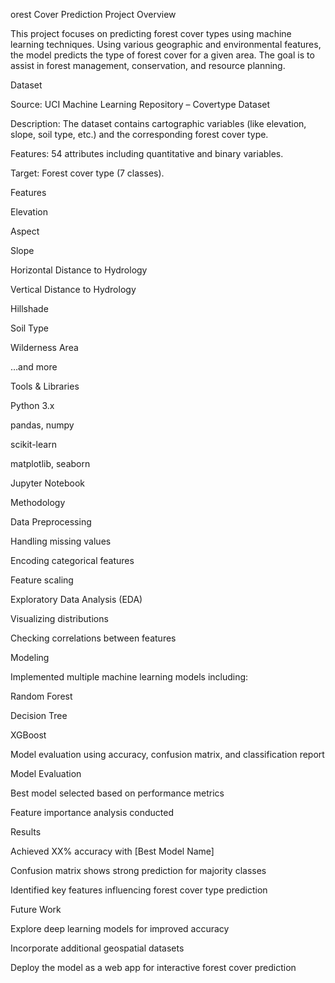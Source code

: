 orest Cover Prediction
Project Overview

This project focuses on predicting forest cover types using machine learning techniques. Using various geographic and environmental features, the model predicts the type of forest cover for a given area. The goal is to assist in forest management, conservation, and resource planning.

Dataset

Source: UCI Machine Learning Repository – Covertype Dataset

Description: The dataset contains cartographic variables (like elevation, slope, soil type, etc.) and the corresponding forest cover type.

Features: 54 attributes including quantitative and binary variables.

Target: Forest cover type (7 classes).

Features

Elevation

Aspect

Slope

Horizontal Distance to Hydrology

Vertical Distance to Hydrology

Hillshade

Soil Type

Wilderness Area

…and more

Tools & Libraries

Python 3.x

pandas, numpy

scikit-learn

matplotlib, seaborn

Jupyter Notebook

Methodology

Data Preprocessing

Handling missing values

Encoding categorical features

Feature scaling

Exploratory Data Analysis (EDA)

Visualizing distributions

Checking correlations between features

Modeling

Implemented multiple machine learning models including:

Random Forest

Decision Tree

XGBoost

Model evaluation using accuracy, confusion matrix, and classification report

Model Evaluation

Best model selected based on performance metrics

Feature importance analysis conducted

Results

Achieved XX% accuracy with [Best Model Name]

Confusion matrix shows strong prediction for majority classes

Identified key features influencing forest cover type prediction

Future Work

Explore deep learning models for improved accuracy

Incorporate additional geospatial datasets

Deploy the model as a web app for interactive forest cover prediction
